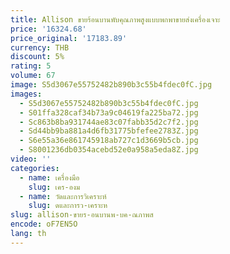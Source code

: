 ```yaml
---
title: Allison ขายร้อนบานพับคุณภาพสูงแบบพกพาขายส่งเครื่องเจาะ
price: '16324.68'
price_original: '17183.89'
currency: THB
discount: 5%
rating: 5
volume: 67
image: S5d3067e55752482b890b3c55b4fdec0fC.jpg
images:
  - S5d3067e55752482b890b3c55b4fdec0fC.jpg
  - S01ffa328caf34b73a9c04619fa225ba72.jpg
  - Sc863b8ba931744ae83c07fabb35d2c7f2.jpg
  - Sd44bb9ba881a4d6fb31775bfefee2783Z.jpg
  - S6e55a36e861745918ab727c1d3669b5cb.jpg
  - S8001236db0354acebd52e0a958a5eda8Z.jpg
video: ''
categories:
  - name: เครื่องมือ
    slug: เคร-องม
  - name: วัดและการวิเคราะห์
    slug: ดและการว-เคราะห
slug: allison-ขายร-อนบานพ-บค-ณภาพส
encode: oF7EN5O
lang: th
---
```

  